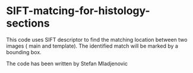# SIFT-matcing-for-histology-sections

This code uses SIFT descriptor to find the matching location between two images ( main and template). The identified match will be marked by a bounding box. 

The code has been written by Stefan Mladjenovic 
